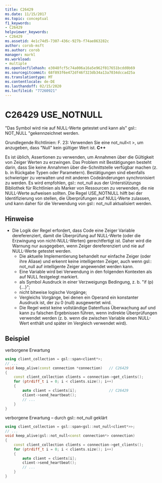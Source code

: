 ```yaml
---
title: C26429
ms.date: 11/15/2017
ms.topic: conceptual
f1_keywords:
- C26429
helpviewer_keywords:
- C26429
ms.assetid: 4e1c74d5-7307-436c-927b-f74ae863282c
author: corob-msft
ms.author: corob
manager: markl
ms.workload:
- multiple
ms.openlocfilehash: e3048fcf5c74a006a16a5e962f017651bcdd0b69
ms.sourcegitcommit: 68f893f6e472df46f323db34a13a7034dccad25a
ms.translationtype: MT
ms.contentlocale: de-DE
ms.lasthandoff: 02/15/2020
ms.locfileid: "77260921"
---
```

# <a name="c26429-use_notnull"></a>C26429 USE_NOTNULL

"Das Symbol wird nie auf NULL-Werte getestet und kann als" gsl:: NOT_NULL "gekennzeichnet werden.

Grundlegende Richtlinien: F. 23: Verwenden Sie eine not_null\<t >, um anzugeben, dass "Null" kein gültiger Wert ist. **C++**

Es ist üblich, Assertionen zu verwenden, um Annahmen über die Gültigkeit von Zeiger Werten zu erzwingen. Das Problem mit Bestätigungen besteht darin, dass Sie keine Annahmen über die-Schnittstelle verfügbar machen (z. b. in Rückgabe Typen oder Parametern). Bestätigungen sind ebenfalls schwieriger zu verwalten und mit anderen Codeänderungen synchronisiert zu werden. Es wird empfohlen, gsl:: not_null aus der Unterstützungs Bibliothek für Richtlinien als Marker von Ressourcen zu verwenden, die nie NULL-Werte aufweisen sollten. Die Regel USE_NOTNULL hilft bei der Identifizierung von stellen, die Überprüfungen auf NULL-Werte zulassen, und kann daher für die Verwendung von gsl:: not_null aktualisiert werden.

## <a name="remarks"></a>Hinweise

- Die Logik der Regel erfordert, dass Code eine Zeiger Variable dereferenziert, damit die Überprüfung auf NULL-Werte (oder die Erzwingung von nicht-NULL-Werten) gerechtfertigt ist. Daher wird die Warnung nur ausgegeben, wenn Zeiger dereferenziert und nie auf NULL-Werte getestet werden.
  - Die aktuelle Implementierung behandelt nur einfache Zeiger (oder ihre Aliase) und erkennt keine intelligenten Zeiger, auch wenn gsl:: not_null auf intelligente Zeiger angewendet werden kann.
  - Eine Variable wird bei Verwendung in den folgenden Kontexten als auf NULL festgelegt markiert.
  - als Symbol Ausdruck in einer Verzweigungs Bedingung, z. b. "if (p) {...}";
  - nicht bitweise logische Vorgänge;
  - Vergleichs Vorgänge, bei denen ein Operand ein konstanter Ausdruck ist, der zu 0 (null) ausgewertet wird.
  - Die Regel weist keine vollständige Datenfluss Überwachung auf und kann zu falschen Ergebnissen führen, wenn indirekte Überprüfungen verwendet werden (z. b. wenn die zwischen Variable einen NULL-Wert enthält und später im Vergleich verwendet wird).

## <a name="example"></a>Beispiel

verborgene Erwartung

```cpp
using client_collection = gsl::span<client*>;
// ...
void keep_alive(const connection *connection)   // C26429
{
    const client_collection clients = connection->get_clients();
    for (ptrdiff_t i = 0; i < clients.size(); i++)
    {
        auto client = clients[i];               // C26429
        client->send_heartbeat();
        // ...
    }
}
```

verborgene Erwartung – durch gsl:: not_null geklärt

```cpp
using client_collection = gsl::span<gsl::not_null<client*>>;
// ...
void keep_alive(gsl::not_null<const connection*> connection)
{
    const client_collection clients = connection->get_clients();
    for (ptrdiff_t i = 0; i < clients.size(); i++)
    {
        auto client = clients[i];
        client->send_heartbeat();
        // ...
    }
}
```
